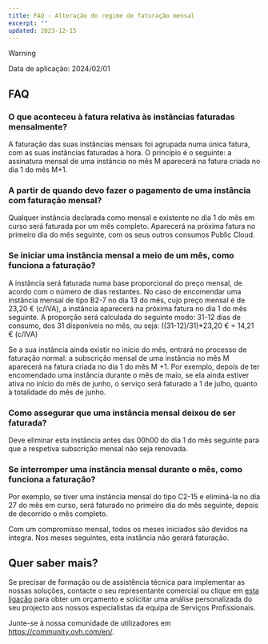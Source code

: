 ```yaml
---
title: FAQ - Alteração do regime de faturação mensal
excerpt: ""
updated: 2023-12-15
---
```


> [!warning]
>
> Data de aplicação: 2024/02/01

## FAQ

### O que aconteceu à fatura relativa às instâncias faturadas mensalmente?

A faturação das suas instâncias mensais foi agrupada numa única fatura, com as suas instâncias faturadas à hora. O princípio é o seguinte: a assinatura mensal de uma instância no mês M aparecerá na fatura criada no dia 1 do mês M+1.

### A partir de quando devo fazer o pagamento de uma instância com faturação mensal?

Qualquer instância declarada como mensal e existente no dia 1 do mês em curso será faturada por um mês completo. Aparecerá na próxima fatura no primeiro dia do mês seguinte, com os seus outros consumos Public Cloud.

### Se iniciar uma instância mensal a meio de um mês, como funciona a faturação?

A instância será faturada numa base proporcional do preço mensal, de acordo com o número de dias restantes. No caso de encomendar uma instância mensal de tipo B2-7 no dia 13 do mês, cujo preço mensal é de 23,20 € (c/IVA), a instância aparecerá na próxima fatura no dia 1 do mês seguinte. A proporção será calculada do seguinte modo: 31-12 dias de consumo, dos 31 disponíveis no mês, ou seja: ((31-12)/31)*23,20 € = 14,21 € (c/IVA)

Se a sua instância ainda existir no início do mês, entrará no processo de faturação normal: a subscrição mensal de uma instância no mês M aparecerá na fatura criada no dia 1 do mês M +1. Por exemplo, depois de ter encomendado uma instância durante o mês de maio, se ela ainda estiver ativa no início do mês de junho, o serviço será faturado a 1 de julho, quanto à totalidade do mês de junho.

### Como assegurar que uma instância mensal deixou de ser faturada?

Deve eliminar esta instância antes das 00h00 do dia 1 do mês seguinte para que a respetiva subscrição mensal não seja renovada. 

### Se interromper uma instância mensal durante o mês, como funciona a faturação?

Por exemplo, se tiver uma instância mensal do tipo C2-15 e eliminá-la no dia 27 do mês em curso, será faturado no primeiro dia do mês seguinte, depois de decorrido o mês completo.

Com um compromisso mensal, todos os meses iniciados são devidos na íntegra. Nos meses seguintes, esta instância não gerará faturação.

## Quer saber mais? <a name="go-further"></a>

Se precisar de formação ou de assistência técnica para implementar as nossas soluções, contacte o seu representante comercial ou clique em [esta ligação](/links/professional-services) para obter um orçamento e solicitar uma análise personalizada do seu projecto aos nossos especialistas da equipa de Serviços Profissionais.

Junte-se à nossa comunidade de utilizadores em <https://community.ovh.com/en/>.
